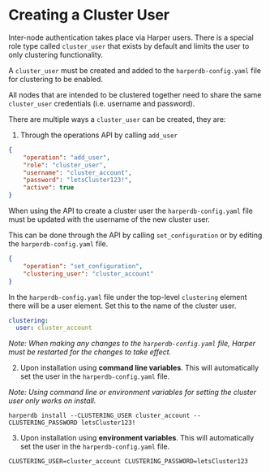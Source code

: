 # Creating a Cluster User

Inter-node authentication takes place via Harper users. There is a special role type called `cluster_user` that exists by default and limits the user to only clustering functionality.

A `cluster_user` must be created and added to the `harperdb-config.yaml` file for clustering to be enabled.

All nodes that are intended to be clustered together need to share the same `cluster_user` credentials (i.e. username and password).

There are multiple ways a `cluster_user` can be created, they are:

1. Through the operations API by calling `add_user`

```json
{
    "operation": "add_user",
    "role": "cluster_user",
    "username": "cluster_account",
    "password": "letsCluster123!",
    "active": true
}
```

When using the API to create a cluster user the `harperdb-config.yaml` file must be updated with the username of the new cluster user.

This can be done through the API by calling `set_configuration` or by editing the `harperdb-config.yaml` file.

```json
{
    "operation": "set_configuration",
    "clustering_user": "cluster_account"
}
```

In the `harperdb-config.yaml` file under the top-level `clustering` element there will be a user element. Set this to the name of the cluster user.

```yaml
clustering:
  user: cluster_account
```

_Note: When making any changes to the `harperdb-config.yaml` file, Harper must be restarted for the changes to take effect._

2. Upon installation using **command line variables**. This will automatically set the user in the `harperdb-config.yaml` file.

_Note: Using command line or environment variables for setting the cluster user only works on install._

```
harperdb install --CLUSTERING_USER cluster_account --CLUSTERING_PASSWORD letsCluster123!
```

3. Upon installation using **environment variables**. This will automatically set the user in the `harperdb-config.yaml` file.

```
CLUSTERING_USER=cluster_account CLUSTERING_PASSWORD=letsCluster123
```
